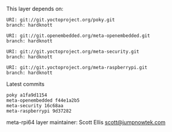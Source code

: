 This layer depends on:

    URI: git://git.yoctoproject.org/poky.git
    branch: hardknott

    URI: git://git.openembedded.org/meta-openembedded.git
    branch: hardknott

    URI: git://git.yoctoproject.org/meta-security.git
    branch: hardknott

    URI: git://git.yoctoproject.org/meta-raspberrypi.git
    branch: hardknott

Latest commits

    poky a1fa9d1154
    meta-openembedded f44e1a2b5
    meta-security 16c68aa
    meta-raspberrypi 9d37282

meta-rpi64 layer maintainer: Scott Ellis <scott@jumpnowtek.com>
